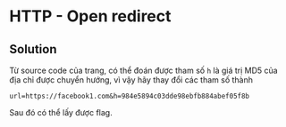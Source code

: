 # HTTP - Open redirect

## Solution

Từ source code của trang, có thể đoán được tham số `h` là giá trị MD5 của địa chỉ được chuyển hướng, vì vậy hãy thay đổi các tham số thành

```
url=https://facebook1.com&h=984e5894c03dde98ebfb884abef05f8b
```

Sau đó có thể lấy được flag.